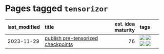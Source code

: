 # Pages tagged `tensorizor`

|last_modified|title|est. idea maturity|tags
|:---|:---|---:|:---|
|2023-11-29|[publish pre-tensorized checkpoints](../huggingface_tensorized.md)|76|[![](https://img.shields.io/badge/tag-coreweave-35d2ce)](../tags/coreweave.md) [![](https://img.shields.io/badge/tag-open_source-1eefac)](../tags/open_source.md) [![](https://img.shields.io/badge/tag-public_good-b5ec2c)](../tags/public_good.md) [![](https://img.shields.io/badge/tag-tensorizor-8e95e2)](../tags/tensorizor.md)|